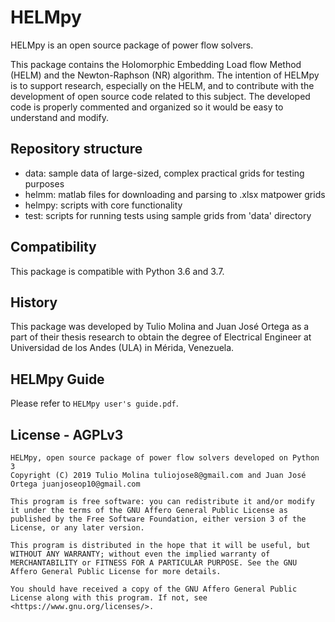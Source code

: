 # HELMpy

HELMpy is an open source package of power flow solvers.

This package contains the Holomorphic Embedding Load flow Method (HELM) and
the Newton-Raphson (NR) algorithm.
The intention of HELMpy is to support research, especially on the HELM,
and to contribute with the development of open source code
related to this subject.
The developed code is properly commented and organized
so it would be easy to understand and modify.

## Repository structure

- data: sample data of large-sized, complex practical grids for testing purposes
- helmm: matlab files for downloading and parsing to .xlsx matpower grids
- helmpy: scripts with core functionality
- test: scripts for running tests using sample grids from 'data' directory

## Compatibility

This package is compatible with Python 3.6 and 3.7.

## History

This package was developed by Tulio Molina and Juan José Ortega
as a part of their thesis research
to obtain the degree of Electrical Engineer
at Universidad de los Andes (ULA) in Mérida, Venezuela.

## HELMpy Guide

Please refer to `HELMpy user's guide.pdf`.

## License - AGPLv3

    HELMpy, open source package of power flow solvers developed on Python 3
    Copyright (C) 2019 Tulio Molina tuliojose8@gmail.com and Juan José Ortega juanjoseop10@gmail.com

    This program is free software: you can redistribute it and/or modify it under the terms of the GNU Affero General Public License as published by the Free Software Foundation, either version 3 of the License, or any later version.

    This program is distributed in the hope that it will be useful, but WITHOUT ANY WARRANTY; without even the implied warranty of MERCHANTABILITY or FITNESS FOR A PARTICULAR PURPOSE. See the GNU Affero General Public License for more details.

    You should have received a copy of the GNU Affero General Public License along with this program. If not, see <https://www.gnu.org/licenses/>.

